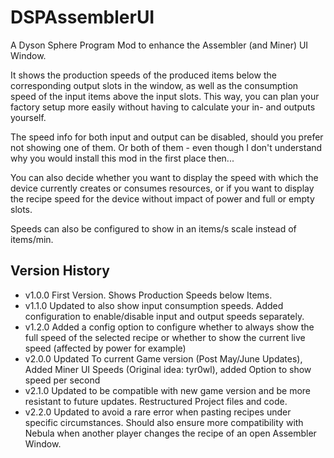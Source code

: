 # DSPAssemblerUI
 A Dyson Sphere Program Mod to enhance the Assembler (and Miner) UI Window. 
 
 It shows the production speeds of the produced items below the corresponding output slots in the window, 
 as well as the consumption speed of the input items above the input slots.
 This way, you can plan your factory setup more easily without having to calculate your in- and outputs yourself.

 The speed info for both input and output can be disabled, should you prefer not showing one of them. 
 Or both of them - even though I don't understand why you would install this mod in the first place then...
 
 You can also decide whether you want to display the speed with which the device currently creates or consumes resources, 
 or if you want to display the recipe speed for the device without impact of power and full or empty slots.
 
 Speeds can also be configured to show in an items/s scale instead of items/min.


## Version History
- v1.0.0 First Version. Shows Production Speeds below Items.
- v1.1.0 Updated to also show input consumption speeds. Added configuration to enable/disable input and output speeds separately.
- v1.2.0 Added a config option to configure whether to always show the full speed of the selected recipe or whether to show the current live speed (affected by power for example)
- v2.0.0 Updated To current Game version (Post May/June Updates), Added Miner UI Speeds (Original idea: tyr0wl), added Option to show speed per second
- v2.1.0 Updated to be compatible with new game version and be more resistant to future updates. Restructured Project files and code.
- v2.2.0 Updated to avoid a rare error when pasting recipes under specific circumstances. Should also ensure more compatibility with Nebula when another player changes the recipe of an open Assembler Window.

